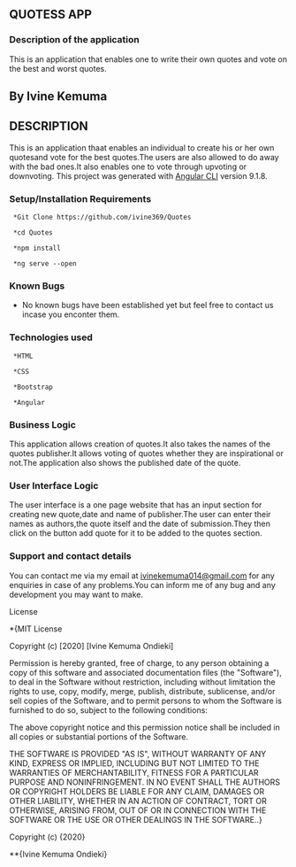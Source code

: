 ## QUOTESS APP


### Description of the application
  This is an application that enables one to write their own quotes and vote on the best and worst quotes.

## By Ivine Kemuma

## DESCRIPTION
This is an application thaat enables an individual to create his or her own quotesand vote for the best quotes.The users are also allowed to do away with the bad ones.It also enables one to vote through upvoting or downvoting.
This project was generated with [Angular CLI](https://github.com/angular/angular-cli) version 9.1.8.

### Setup/Installation Requirements

     *Git Clone https://github.com/ivine369/Quotes

     *cd Quotes

     *npm install

     *ng serve --open

 ### Known Bugs
   - No known bugs have been established yet but feel free to contact us incase you enconter them.

### Technologies used

     *HTML

     *CSS 

     *Bootstrap

     *Angular

### Business Logic
This application allows creation of quotes.It also takes the names of the quotes publisher.It allows voting of quotes whether they are inspirational or not.The application also shows the  published date of the quote.

### User Interface Logic
The user interface is a one page website that has an input section for creating new quote,date and name of publisher.The user can enter their names as authors,the quote itself and the date of submission.They then click on the button add quote for it to be added to the quotes section.

### Support and contact details

You can contact me via my email at ivinekemuma014@gmail.com for any enquiries in case of any problems.You can inform me of any bug and any development you may want to make.

License 

*{MIT License

Copyright (c) [2020] [Ivine Kemuma Ondieki]

Permission is hereby granted, free of charge, to any person obtaining a copy of this software and associated documentation files (the "Software"), to deal in the Software without restriction, including without limitation the rights to use, copy, modify, merge, publish, distribute, sublicense, and/or sell copies of the Software, and to permit persons to whom the Software is furnished to do so, subject to the following conditions:

The above copyright notice and this permission notice shall be included in all copies or substantial portions of the Software.

THE SOFTWARE IS PROVIDED "AS IS", WITHOUT WARRANTY OF ANY KIND, EXPRESS OR IMPLIED, INCLUDING BUT NOT LIMITED TO THE WARRANTIES OF MERCHANTABILITY, FITNESS FOR A PARTICULAR PURPOSE AND NONINFRINGEMENT. IN NO EVENT SHALL THE AUTHORS OR COPYRIGHT HOLDERS BE LIABLE FOR ANY CLAIM, DAMAGES OR OTHER LIABILITY, WHETHER IN AN ACTION OF CONTRACT, TORT OR OTHERWISE, ARISING FROM, OUT OF OR IN CONNECTION WITH THE SOFTWARE OR THE USE OR OTHER DEALINGS IN THE SOFTWARE..}
  
   Copyright (c) {2020}


   **{Ivine Kemuma Ondieki}





















































